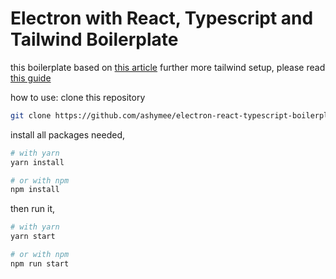 # Electron with React, Typescript and Tailwind Boilerplate

this boilerplate based on [this article](https://www.electronforge.io/guides/framework-integration/react-with-typescript)
further more tailwind setup, please read [this guide](https://tailwindcss.com/docs/guides/create-react-app)

how to use:
clone this repository

```bash
git clone https://github.com/ashymee/electron-react-typescript-boilerplate.git && cd electron-react-typescript-boilerplate
```

install all packages needed,

```bash
# with yarn
yarn install

# or with npm
npm install
```

then run it,

```bash
# with yarn
yarn start

# or with npm
npm run start
```
